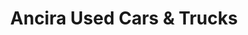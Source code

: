 ---
title: "Ancira Used Cars & Trucks"
url: /san-antonio/ancira-used-cars-und-trucks/
shop: Autohaus
---